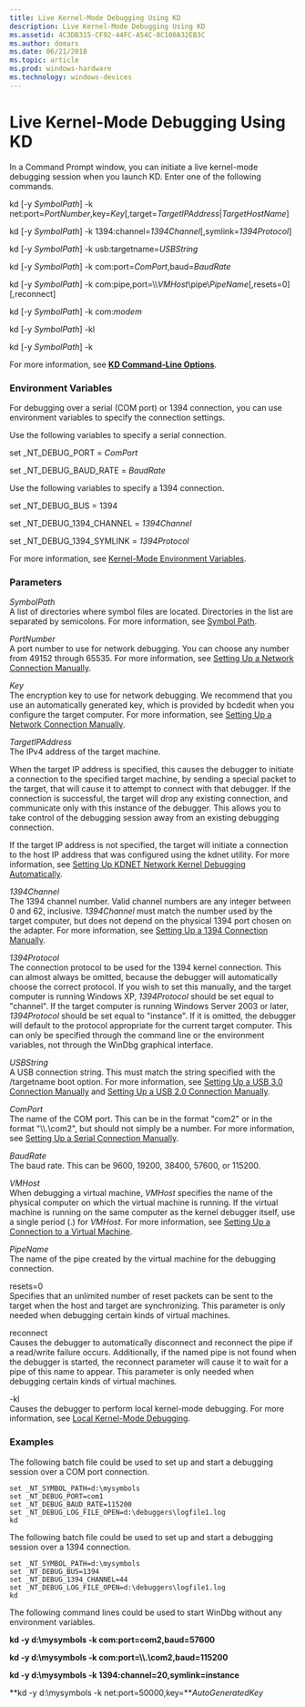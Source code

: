 ```yaml
---
title: Live Kernel-Mode Debugging Using KD
description: Live Kernel-Mode Debugging Using KD
ms.assetid: 4C3DB315-CF92-44FC-A54C-0C100A32EB3C
ms.author: domars
ms.date: 06/21/2018
ms.topic: article
ms.prod: windows-hardware
ms.technology: windows-devices
---
```


# <span id="debugger.performing_kernel-mode_debugging_using_kd"></span>Live Kernel-Mode Debugging Using KD


In a Command Prompt window, you can initiate a live kernel-mode debugging session when you launch KD. Enter one of the following commands.

kd \[-y *SymbolPath*\] -k net:port=*PortNumber*,key=*Key*\[,target=*TargetIPAddress*|*TargetHostName*\] 

kd \[-y *SymbolPath*\] -k 1394:channel=*1394Channel*\[,symlink=*1394Protocol*\]

kd \[-y *SymbolPath*\] -k usb:targetname=*USBString*

kd \[-y *SymbolPath*\] -k com:port=*ComPort*,baud=*BaudRate*

kd \[-y *SymbolPath*\] -k com:pipe,port=\\\\*VMHost*\\pipe\\*PipeName*\[,resets=0\]\[,reconnect\]

kd \[-y *SymbolPath*\] -k com:*modem*

kd \[-y *SymbolPath*\] -kl

kd \[-y *SymbolPath*\] -k

For more information, see [**KD Command-Line Options**](kd-command-line-options.md).

### <span id="Environment_Variables"></span><span id="environment_variables"></span><span id="ENVIRONMENT_VARIABLES"></span>Environment Variables

For debugging over a serial (COM port) or 1394 connection, you can use environment variables to specify the connection settings.

Use the following variables to specify a serial connection.

set \_NT\_DEBUG\_PORT = *ComPort*

set \_NT\_DEBUG\_BAUD\_RATE = *BaudRate*

Use the following variables to specify a 1394 connection.

set \_NT\_DEBUG\_BUS = 1394

set \_NT\_DEBUG\_1394\_CHANNEL = *1394Channel* 

set \_NT\_DEBUG\_1394\_SYMLINK = *1394Protocol*

For more information, see [Kernel-Mode Environment Variables](kernel-mode-environment-variables.md).

### <span id="ddk__devobj_dbg"></span><span id="DDK__DEVOBJ_DBG"></span>Parameters

<span id="_______SymbolPath______"></span><span id="_______symbolpath______"></span><span id="_______SYMBOLPATH______"></span> *SymbolPath*   
A list of directories where symbol files are located. Directories in the list are separated by semicolons. For more information, see [Symbol Path](symbol-path.md).

<span id="_______PortNumber______"></span><span id="_______portnumber______"></span><span id="_______PORTNUMBER______"></span> *PortNumber*   
A port number to use for network debugging. You can choose any number from 49152 through 65535. For more information, see [Setting Up a Network Connection Manually](setting-up-a-network-debugging-connection.md).

<span id="_______Key______"></span><span id="_______key______"></span><span id="_______KEY______"></span> *Key*   
The encryption key to use for network debugging. We recommend that you use an automatically generated key, which is provided by bcdedit when you configure the target computer. For more information, see [Setting Up a Network Connection Manually](setting-up-a-network-debugging-connection.md).

<span id="_______Target______"></span><span id="_______target______"></span><span id="_______Target______"></span> *TargetIPAddress*   
The IPv4 address of the target machine. 

When the target IP address is specified, this causes the debugger to initiate a connection to the specified target machine, by sending a special packet to the target, that will cause it to attempt to connect with that debugger. If the connection is successful, the target will drop any existing connection, and communicate only with this instance of the debugger. This allows you to take control of the debugging session away from an existing debugging connection.

If the target IP address is not specified, the target will initiate a connection to the host IP address that was configured using the kdnet utility. For more information, see [Setting Up KDNET Network Kernel Debugging Automatically](setting-up-a-network-debugging-connection-automatically.md).
 
<span id="_______1394Channel______"></span><span id="_______1394channel______"></span><span id="_______1394CHANNEL______"></span> *1394Channel*   
The 1394 channel number. Valid channel numbers are any integer between 0 and 62, inclusive. *1394Channel* must match the number used by the target computer, but does not depend on the physical 1394 port chosen on the adapter. For more information, see [Setting Up a 1394 Connection Manually](setting-up-a-1394-cable-connection.md).

<span id="_______1394Protocol______"></span><span id="_______1394protocol______"></span><span id="_______1394PROTOCOL______"></span> *1394Protocol*   
The connection protocol to be used for the 1394 kernel connection. This can almost always be omitted, because the debugger will automatically choose the correct protocol. If you wish to set this manually, and the target computer is running Windows XP, *1394Protocol* should be set equal to "channel". If the target computer is running Windows Server 2003 or later, *1394Protocol* should be set equal to "instance". If it is omitted, the debugger will default to the protocol appropriate for the current target computer. This can only be specified through the command line or the environment variables, not through the WinDbg graphical interface.

<span id="_______USBString______"></span><span id="_______usbstring______"></span><span id="_______USBSTRING______"></span> *USBString*   
A USB connection string. This must match the string specified with the /targetname boot option. For more information, see [Setting Up a USB 3.0 Connection Manually](setting-up-a-usb-3-0-debug-cable-connection.md) and [Setting Up a USB 2.0 Connection Manually](setting-up-a-usb-2-0-debug-cable-connection.md).

<span id="_______ComPort______"></span><span id="_______comport______"></span><span id="_______COMPORT______"></span> *ComPort*   
The name of the COM port. This can be in the format "com2" or in the format "\\\\.\\com2", but should not simply be a number. For more information, see [Setting Up a Serial Connection Manually](setting-up-a-null-modem-cable-connection.md).

<span id="_______BaudRate______"></span><span id="_______baudrate______"></span><span id="_______BAUDRATE______"></span> *BaudRate*   
The baud rate. This can be 9600, 19200, 38400, 57600, or 115200.

<span id="_______VMHost______"></span><span id="_______vmhost______"></span><span id="_______VMHOST______"></span> *VMHost*   
When debugging a virtual machine, *VMHost* specifies the name of the physical computer on which the virtual machine is running. If the virtual machine is running on the same computer as the kernel debugger itself, use a single period (.) for *VMHost*. For more information, see [Setting Up a Connection to a Virtual Machine](attaching-to-a-virtual-machine--kernel-mode-.md).

<span id="_______PipeName______"></span><span id="_______pipename______"></span><span id="_______PIPENAME______"></span> *PipeName*   
The name of the pipe created by the virtual machine for the debugging connection.

<span id="_______resets_0"></span><span id="_______RESETS_0"></span> resets=0  
Specifies that an unlimited number of reset packets can be sent to the target when the host and target are synchronizing. This parameter is only needed when debugging certain kinds of virtual machines.

<span id="_______reconnect"></span><span id="_______RECONNECT"></span> reconnect  
Causes the debugger to automatically disconnect and reconnect the pipe if a read/write failure occurs. Additionally, if the named pipe is not found when the debugger is started, the reconnect parameter will cause it to wait for a pipe of this name to appear. This parameter is only needed when debugging certain kinds of virtual machines.

<span id="_______-kl"></span><span id="_______-KL"></span> -kl  
Causes the debugger to perform local kernel-mode debugging. For more information, see [Local Kernel-Mode Debugging](performing-local-kernel-debugging.md).

### <span id="Examples"></span><span id="examples"></span><span id="EXAMPLES"></span>Examples

The following batch file could be used to set up and start a debugging session over a COM port connection.

```
set _NT_SYMBOL_PATH=d:\mysymbols
set _NT_DEBUG_PORT=com1
set _NT_DEBUG_BAUD_RATE=115200
set _NT_DEBUG_LOG_FILE_OPEN=d:\debuggers\logfile1.log
kd
```

The following batch file could be used to set up and start a debugging session over a 1394 connection.

```
set _NT_SYMBOL_PATH=d:\mysymbols
set _NT_DEBUG_BUS=1394
set _NT_DEBUG_1394_CHANNEL=44
set _NT_DEBUG_LOG_FILE_OPEN=d:\debuggers\logfile1.log
kd
```

The following command lines could be used to start WinDbg without any environment variables.

**kd -y d:\\mysymbols -k com:port=com2,baud=57600**

**kd -y d:\\mysymbols -k com:port=\\\\.\\com2,baud=115200**

**kd -y d:\\mysymbols -k 1394:channel=20,symlink=instance**

**kd -y d:\\mysymbols -k net:port=50000,key=***AutoGeneratedKey*

 

 





